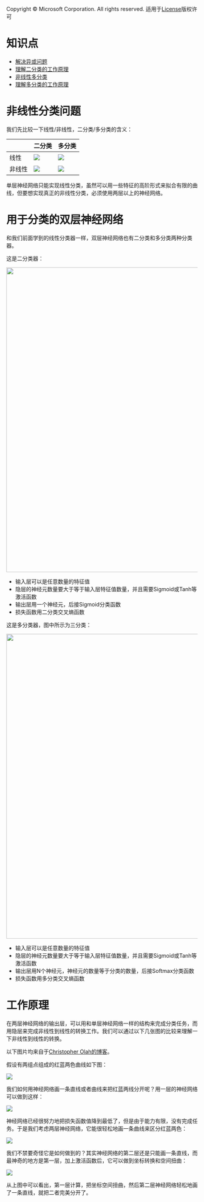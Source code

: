 Copyright © Microsoft Corporation. All rights reserved.
  适用于[License](https://github.com/Microsoft/ai-edu/blob/master/LICENSE.md)版权许可

# 知识点

- [解决异或问题](09.1-实现逻辑异或门.md)
- [理解二分类的工作原理](09.2-理解二分类的工作原理.md)
- [非线性多分类](09.3-非线性多分类.md)
- [理解多分类的工作原理](09.4-理解多分类的工作原理.md)


# 非线性分类问题

我们先比较一下线性/非线性，二分类/多分类的含义：

||二分类|多分类|
|---|---|---|
|线性|<img src=".\Images\6\linear_binary.png"/>|<img src=".\Images\6\linear_multiple.png"/>|
|非线性|<img src=".\Images\6\non_linear_binary.png"/>|<img src=".\Images\6\non_linear_multiple.png"/>|

单层神经网络只能实现线性分类，虽然可以用一些特征的高阶形式来拟合有限的曲线，但要想实现真正的非线性分类，必须使用两层以上的神经网络。

# 用于分类的双层神经网络

和我们前面学到的线性分类器一样，双层神经网络也有二分类和多分类两种分类器。

这是二分类器：

<img src='./Images/9/binary_classifier.png' width="800"/>

- 输入层可以是任意数量的特征值
- 隐层的神经元数量要大于等于输入层特征值数量，并且需要Sigmoid或Tanh等激活函数
- 输出层用一个神经元，后接Sigmoid分类函数
- 损失函数用二分类交叉熵函数
 
这是多分类器，图中所示为三分类：

<img src='./Images/9/multiple_classifier.png' width="800"/>

- 输入层可以是任意数量的特征值
- 隐层的神经元数量要大于等于输入层特征值数量，并且需要Sigmoid或Tanh等激活函数
- 输出层用N个神经元，神经元的数量等于分类的数量，后接Softmax分类函数
- 损失函数用多分类交叉熵函数

# 工作原理

在两层神经网络的输出层，可以用和单层神经网络一样的结构来完成分类任务，而用隐层来完成非线性到线性的转换工作。我们可以通过以下几张图的比较来理解一下非线性到线性的转换。

以下图片均来自于[Christopher Olah的博客](https://colah.github.io/posts/2014-03-NN-Manifolds-Topology/)。

假设有两组点组成的红蓝两色曲线如下图：

<img src=".\Images\9\simple2_data.png"/>

我们如何用神经网络画一条直线或者曲线来把红蓝两线分开呢？用一层的神经网络可以做到这样：

<img src=".\Images\9\simple2_linear.png"/>

神经网络已经很努力地把损失函数值降到最低了，但是由于能力有限，没有完成任务。于是我们考虑两层神经网络，它能很轻松地画一条曲线来区分红蓝两色：

<img src=".\Images\9\simple2_0.png"/>

我们不禁要奇怪它是如何做到的？其实神经网络的第二层还是只能画一条直线，而最神奇的地方是第一层，加上激活函数后，它可以做到坐标转换和空间扭曲：

<img src=".\Images\9\simple2_1.png"/>

从上图中可以看出，第一层计算，把坐标空间扭曲，然后第二层神经网络轻松地画了一条直线，就把二者完美分开了。
